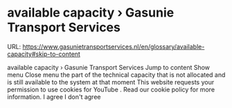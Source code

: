# available capacity › Gasunie Transport Services

URL: https://www.gasunietransportservices.nl/en/glossary/available-capacity#skip-to-content

available capacity › Gasunie Transport Services
Jump to content
Show menu
Close menu
the part of the
technical capacity
that is not allocated and is still available to the
system
at that moment
This website requests your permission to use cookies for
YouTube
. Read our
cookie policy
for more information.
I agree
I don't agree